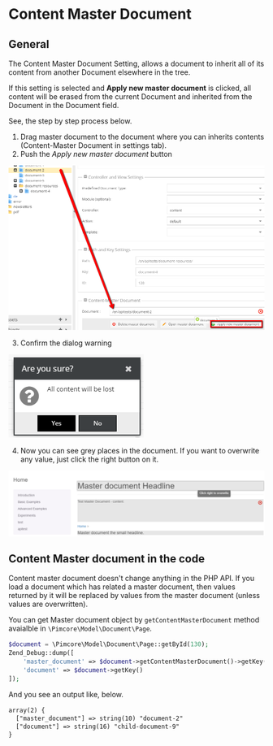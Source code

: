 # Content Master Document

## General
The Content Master Document Setting, allows a document to inherit all of its content from another Document elsewhere in the tree.

If this setting is selected and **Apply new master document** is clicked, all content will be erased from the current 
Document and inherited from the Document in the Document field.

See, the step by step process below.

1. Drag master document to the document where you can inherits contents (Content-Master Document in settings tab).
2. Push the *Apply new master document* button

![Apply master document](../img/master_document_1step.png)

3. Confirm the dialog warning

![Confirm master document changes](../img/master_document_2step.png)

4. Now you can see grey places in the document. If you want to overwrite any value, just click the right button on it.
 
![Master document - the editmode preview](../img/master_document_3step.png)

## Content Master document in the code

Content master document doesn't change anything in the PHP API. If you load a document which has related a master document, 
then values returned by it will be replaced by values from the master document (unless values are overwritten).

You can get Master document object by `getContentMasterDocument` method avaialble in `\Pimcore\Model\Document\Page`.

```php
$document = \Pimcore\Model\Document\Page::getById(130);
Zend_Debug::dump([
    'master_document' => $document->getContentMasterDocument()->getKey(),
    'document' => $document->getKey()
]);
```

And you see an output like, below.

```
array(2) {
  ["master_document"] => string(10) "document-2"
  ["document"] => string(16) "child-document-9"
}
```

